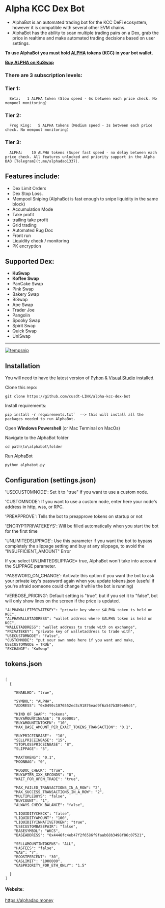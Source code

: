 # Alpha KCC Dex Bot

- AlphaBot is an automated trading bot for the KCC DeFi ecosystem, however it is compatible with several other EVM chains. 
- AlphaBot has the ability to scan multiple trading pairs on a Dex, grab the price in realtime and make automated trading decisions based on user settings.

**To use AlphaBot you must hold [ALPHA](https://alphadao.money) tokens (KCC) in your bot wallet.**

[**Buy ALPHA on KuSwap**](https://kuswap.finance/#/swap?outputCurrency=0x0490c1076552ed3c91876ead9f6a547b389e69d4)



### There are 3 subscription levels:

### **Tier 1:** 
     
      Beta:   1 ALPHA token (Slow speed - 6s between each price check. No mempool monitoring)

### **Tier 2:** 

      Frog King:   5 ALPHA tokens (Medium speed - 3s between each price check. No mempool monitoring)

### **Tier 3:** 

      ALPHA:    10 ALPHA tokens (Super fast speed - no delay between each price check. All features unlocked and priority support in the Alpha DAO [Telegram](t.me/alphadao1337).



## Features include:
- Dex Limit Orders
- Dex Stop Loss.
- Mempool Sniping (AlphaBot is fast enough to snipe liquidity in the same block)
- Accumulation Mode
- Take profit
- trailing take profit
- Grid trading
- Automated Rug Doc
- Front run
- Liquidity check / monitoring
- PK encryption

## Supported Dex:

- **KuSwap**
- **Koffee Swap**
- PanCake Swap
- Pink Swap
- Bakery Swap
- BiSwap
- Ape Swap
- Trader Joe
- Pangolin
- Spooky Swap
- Spirit Swap
- Quick Swap
- UniSwap

___

<a href="https://ibb.co/nzRWcYS"><img src="https://i.ibb.co/Rz750sW/tempsnip.png" alt="tempsnip" border="0"></a>


## Installation

You will need to have the latest version of [Pyhon](https://www.python.org/downloads/) & [Visual Studio](https://visualstudio.microsoft.com/fr/thank-you-downloading-visual-studio/?sku=Community&rel=17) installed.

Clone this repo:

```
git clone https://github.com/cusdt-LINK/alpha-kcc-dex-bot
```

Install requirements:

```
pip install -r requirements.txt`  --> this will install all the packages needed to run AlphaBot.
```

Open **Windows Powershell** (or Mac Terminal on MacOs)

Navigate to the AlphaBot folder

```
cd path\to\alphabot\folder 

```

Run AlphaBot

```
python alphabot.py 

```

## Configuration (settings.json)

'USECUSTOMNODE':
Set it to "true" if you want to use a custom node.

'CUSTOMNODE':
If you want to use a custom node, enter here your node's address in http, wss, or RPC.

'PREAPPROVE':
Tells the bot to preapprove tokens on startup or not

'ENCRYPTPRIVATEKEYS':
Will be filled automatically when you start the bot for the first time

'UNLIMITEDSLIPPAGE':
Use this parameter if you want the bot to bypass completely the slippage setting and buy at any slippage, to avoid the "INSUFFICIENT_AMOUNT" Error 

If you select UNLIMITEDSLIPPAGE= true, AlphaBot won't take into account the SLIPPAGE parameter. 

'PASSWORD_ON_CHANGE':
Activate this option if you want the bot to ask your private key's password again when you update tokens.json
(useful if you're afraid someone could change it while the bot is running)

'VERBOSE_PRICING':
Default setting is "true", but if you set it to "false", bot will only show lines on the screen if the price is updated. 

```
"ALPHAWALLETPRIVATEKEY": "private key where $ALPHA token is held on KCC",
"ALPHAWALLETADDRESS": "wallet address where $ALPHA token is held on KCC",
"WALLETADDRESS": "wallet address to trade with on exchange",
"PRIVATEKEY": "private key of walletaddress to trade with",
"USECUSTOMNODE": "false",
"CUSTOMNODE": "put your own node here if you want and make, USECUSTOMNODE = TRUE",
"EXCHANGE": "KuSwap"

```

## tokens.json

```

[
  {

    "ENABLED": "true",

    "SYMBOL": "ALPHA",
    "ADDRESS": "0x0490c1076552ed3c91876ead9f6a547b389e69d4",
    
    "KIND_OF_SWAP": "tokens",
    "BUYAMOUNTINBASE": "0.000005",
    "BUYAMOUNTINTOKEN": "10",
    "MAX_BASE_AMOUNT_PER_EXACT_TOKENS_TRANSACTION": "0.1",

    "BUYPRICEINBASE":  "10",
    "SELLPRICEINBASE": "15",
    "STOPLOSSPRICEINBASE": "8",
    "SLIPPAGE": "5",

    "MAXTOKENS": "0.1",
    "MOONBAG": "0",

    "RUGDOC_CHECK": "true",
    "BUYAFTER_XXX_SECONDS": "0",
    "WAIT_FOR_OPEN_TRADE": "true",

    "MAX_FAILED_TRANSACTIONS_IN_A_ROW": "2",    
    "MAX_SUCCESS_TRANSACTIONS_IN_A_ROW": "2",    
    "MULTIPLEBUYS": "false",
    "BUYCOUNT": "1",
    "ALWAYS_CHECK_BALANCE": "false",

    "LIQUIDITYCHECK": "false",
    "LIQUIDITYAMOUNT": "100",
    "LIQUIDITYINNATIVETOKEN": "true",
    "USECUSTOMBASEPAIR": "false",
    "BASESYMBOL": "WKCS",
    "BASEADDRESS": "0x4446fc4eb47f2f6586f9faab68b3498f86c07521",

    "SELLAMOUNTINTOKENS": "ALL",
    "HASFEES": "false",
    "GAS": "7",
    "BOOSTPERCENT": "30",
    "GASLIMIT": "1000000",
    "GASPRIORITY_FOR_ETH_ONLY": "1.5"
    
  }
]

```

#### Website:
https://alphadao.money
